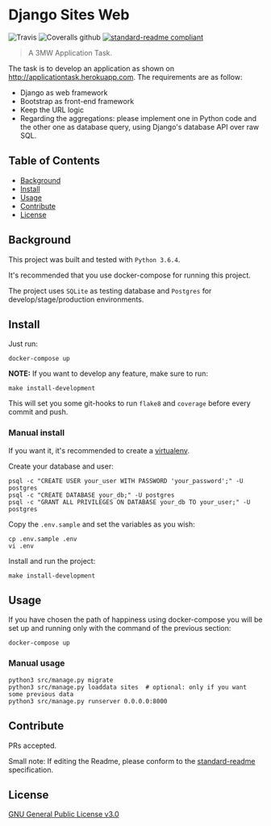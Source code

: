 # Django Sites Web

![Travis](https://img.shields.io/travis/LuanP/django_sites_web.svg) ![Coveralls github](https://img.shields.io/coveralls/github/LuanP/django_sites_web.svg) [![standard-readme compliant](https://img.shields.io/badge/readme%20style-standard-brightgreen.svg)](https://github.com/LuanP/django_sites_web)

> A 3MW Application Task.

The task is to develop an application as shown on http://applicationtask.herokuapp.com. The requirements are as follow:

- Django as web framework
- Bootstrap as front-end framework
- Keep the URL logic
- Regarding the aggregations: please implement one in Python code and the other one as database query, using Django's database API over raw SQL.

## Table of Contents

- [Background](#background)
- [Install](#install)
- [Usage](#usage)
- [Contribute](#contribute)
- [License](#license)


## Background

This project was built and tested with `Python 3.6.4`.

It's recommended that you use docker-compose for running this project.

The project uses `SQLite` as testing database and `Postgres` for develop/stage/production environments.

## Install

Just run:

```
docker-compose up
```

**NOTE:** If you want to develop any feature, make sure to run:

```
make install-development
```

This will set you some git-hooks to run `flake8` and `coverage` before every commit and push.

### Manual install

If you want it, it's recommended to create a [virtualenv](http://virtualenvwrapper.readthedocs.io/en/latest/).

Create your database and user:

```
psql -c "CREATE USER your_user WITH PASSWORD 'your_password';" -U postgres
psql -c "CREATE DATABASE your_db;" -U postgres
psql -c "GRANT ALL PRIVILEGES ON DATABASE your_db TO your_user;" -U postgres
```

Copy the `.env.sample` and set the variables as you wish:

```
cp .env.sample .env
vi .env
```

Install and run the project:
```
make install-development
```

## Usage

If you have chosen the path of happiness using docker-compose you will be set up and running only with the command of the previous section:

```
docker-compose up
```

### Manual usage

```
python3 src/manage.py migrate
python3 src/manage.py loaddata sites  # optional: only if you want some previous data
python3 src/manage.py runserver 0.0.0.0:8000
```

## Contribute

PRs accepted.

Small note: If editing the Readme, please conform to the [standard-readme](https://github.com/RichardLitt/standard-readme) specification.

## License

[GNU General Public License v3.0](./LICENSE)
